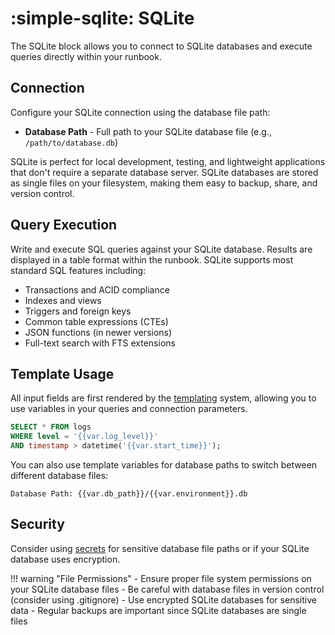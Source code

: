 # :simple-sqlite: SQLite

The SQLite block allows you to connect to SQLite databases and execute queries directly within your runbook.

## Connection

Configure your SQLite connection using the database file path:

- **Database Path** - Full path to your SQLite database file (e.g., `/path/to/database.db`)

SQLite is perfect for local development, testing, and lightweight applications that don't require a separate database server. SQLite databases are stored as single files on your filesystem, making them easy to backup, share, and version control.

## Query Execution

Write and execute SQL queries against your SQLite database. Results are displayed in a table format within the runbook. SQLite supports most standard SQL features including:

- Transactions and ACID compliance
- Indexes and views
- Triggers and foreign keys
- Common table expressions (CTEs)
- JSON functions (in newer versions)
- Full-text search with FTS extensions

## Template Usage

All input fields are first rendered by the [templating](../../templating.md) system, allowing you to use variables in your queries and connection parameters.

```sql
SELECT * FROM logs 
WHERE level = '{{var.log_level}}' 
AND timestamp > datetime('{{var.start_time}}');
```

You can also use template variables for database paths to switch between different database files:

```
Database Path: {{var.db_path}}/{{var.environment}}.db
```

## Security

Consider using [secrets](../../secrets.md) for sensitive database file paths or if your SQLite database uses encryption.

!!! warning "File Permissions"
    - Ensure proper file system permissions on your SQLite database files
    - Be careful with database files in version control (consider using .gitignore)
    - Use encrypted SQLite databases for sensitive data
    - Regular backups are important since SQLite databases are single files
